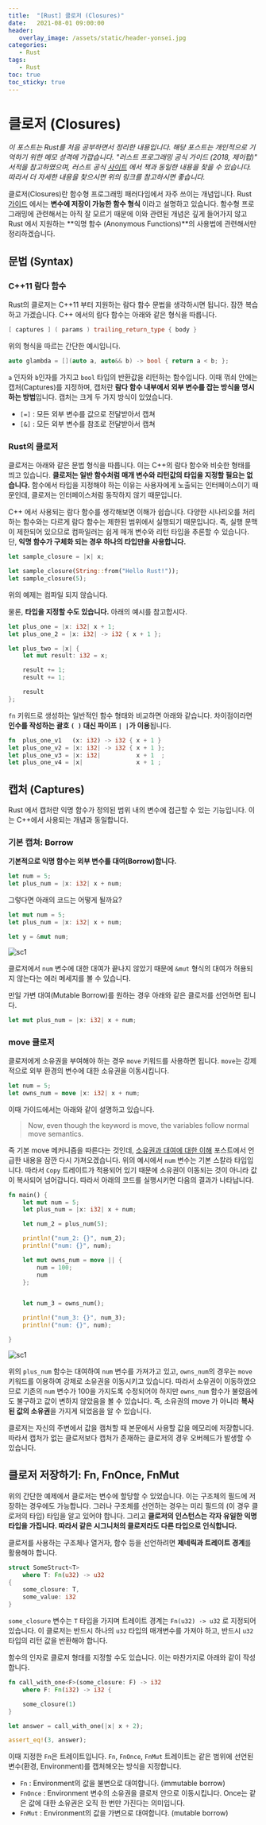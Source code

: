 ```yaml
---
title:  "[Rust] 클로저 (Closures)"
date:   2021-08-01 09:00:00
header:
   overlay_image: /assets/static/header-yonsei.jpg
categories: 
   - Rust
tags:
   - Rust
toc: true
toc_sticky: true
---
```


# 클로저 (Closures)
 
*이 포스트는 Rust를 처음 공부하면서 정리한 내용입니다. 해당 포스트는 개인적으로 기억하기 위한 메모 성격에 가깝습니다. "러스트 프로그래밍 공식 가이드 (2018, 제이펍)" 서적을 참고하였으며, 러스트 공식 [사이트](https://doc.rust-lang.org/1.30.0/book/2018-edition/foreword.html) 에서 책과 동일한 내용을 찾을 수 있습니다. 따라서 더 자세한 내용을 찾으시면 위의 링크를 참고하시면 좋습니다.*

클로저(Closures)란 함수형 프로그래밍 패러다임에서 자주 쓰이는 개념입니다. Rust [가이드](https://web.mit.edu/rust-lang_v1.25/arch/amd64_ubuntu1404/share/doc/rust/html/book/first-edition/closures.html#syntax) 에서는 **변수에 저장이 가능한 함수 형식** 이라고 설명하고 있습니다. 함수형 프로그래밍에 관련해서는 아직 잘 모르기 때문에 이와 관련된 개념은 깊게 들어가지 않고 Rust 에서 지원하는 **익명 함수 (Anonymous Functions)**의 사용법에 관련해서만 정리하겠습니다. 

<!--more-->

## 문법 (Syntax)

### C++11 람다 함수

Rust의 클로저는 C++11 부터 지원하는 람다 함수 문법을 생각하시면 됩니다. 잠깐 복습하고 가겠습니다. C++ 에서의 람다 함수는 아래와 같은 형식을 따릅니다.

```cpp
[ captures ] ( params ) trailing_return_type { body }
```

위의 형식을 따르는 간단한 예시입니다.

```cpp
auto glambda = [](auto a, auto&& b) -> bool { return a < b; };
```

`a` 인자와 `b`인자를 가지고 `bool` 타입의 반환값을 리턴하는 함수입니다. 이때 꺾쇠 안에는 캡처(Captures)를 지정하며, 캡처란 **람다 함수 내부에서 외부 변수를 잡는 방식을 명시하는 방법**입니다. 캡처는 크게 두 가지 방식이 있었습니다. 

- `[=]` : 모든 외부 변수를 값으로 전달받아서 캡쳐
- `[&]` : 모든 외부 변수를 참조로 전달받아서 캡쳐


### Rust의 클로저

클로저는 아래와 같은 문법 형식을 따릅니다. 이는 C++의 람다 함수와 비슷한 형태를 띄고 있습니다. **클로저는 일반 함수처럼 매개 변수와 리턴값의 타입을 지정할 필요는 없습니다.** 함수에서 타입을 지정해야 하는 이유는 사용자에게 노출되는 인터페이스이기 때문인데, 클로저는 인터페이스처럼 동작하지 않기 때문입니다. 

C++ 에서 사용되는 람다 함수를 생각해보면 이해가 쉽습니다. 다양한 시나리오를 처리하는 함수와는 다르게 람다 함수는 제한된 범위에서 실행되기 때문입니다. 즉, 실행 문맥이 제한되어 있으므로 컴파일러는 쉽게 매개 변수와 리턴 타입을 추론할 수 있습니다. 단, **익명 함수가 구체화 되는 경우 하나의 타입만을 사용합니다.**

```rust
let sample_closure = |x| x;

let sample_closure(String::from("Hello Rust!"));
let sample_closure(5);
```

위의 예제는 컴파일 되지 않습니다. 

물론, **타입을 지정할 수도 있습니다.** 아래의 예시를 참고합시다.

```rust
let plus_one = |x: i32| x + 1;
let plus_one_2 = |x: i32| -> i32 { x + 1 };

let plus_two = |x| {
    let mut result: i32 = x;

    result += 1;
    result += 1;

    result
};
```

`fn` 키워드로 생성하는 일반적인 함수 형태와 비교하면 아래와 같습니다. 차이점이라면 **인수를 작성하는 괄호 `( )` 대신 파이프 `| |`가 이용**됩니다. 


```rust
fn  plus_one_v1   (x: i32) -> i32 { x + 1 }
let plus_one_v2 = |x: i32| -> i32 { x + 1 };
let plus_one_v3 = |x: i32|          x + 1  ;
let plus_one_v4 = |x|               x + 1 ;
```


## 캡처 (Captures)

Rust 에서 캡처란 익명 함수가 정의된 범위 내의 변수에 접근할 수 있는 기능입니다. 이는 C++에서 사용되는 개념과 동일합니다. 

### 기본 캡쳐: Borrow

**기본적으로 익명 함수는 외부 변수를 대여(Borrow)합니다.** 

```rust
let num = 5;
let plus_num = |x: i32| x + num;
```

그렇다면 아래의 코드는 어떻게 될까요?

```rust
let mut num = 5;
let plus_num = |x: i32| x + num;

let y = &mut num;
```

![sc1](../assets/posts/2021-08-01-rust-15/screenshot-1.png)

클로저에서 `num` 변수에 대한 대여가 끝나지 않았기 때문에 `&mut` 형식의 대여가 허용되지 않는다는 에러 메세지를 볼 수 있습니다. 

만일 가변 대여(Mutable Borrow)를 원하는 경우 아래와 같은 클로저를 선언하면 됩니다. 

```rust
let mut plus_num = |x: i32| x + num;
```

### move 클로저

클로저에게 소유권을 부여해야 하는 경우 `move` 키워드를 사용하면 됩니다. `move`는 강제적으로 외부 환경의 변수에 대한 소유권을 이동시킵니다. 

```rust
let num = 5;
let owns_num = move |x: i32| x + num;
```

이때 가이드에서는 아래와 같이 설명하고 있습니다.

> Now, even though the keyword is move, the variables follow normal move semantics.

즉 기본 move 메커니즘을 따른다는 것인데, [소유권과 대여에 대한 이해](https://sjoon-oh.github.io/archivers/rust-4#3-%EB%B3%B5%EC%82%ACcopy) 포스트에서 언급한 내용을 잠깐 다시 가져오겠습니다. 위의 예시에서 `num` 변수는 기본 스칼라 타입입니다. 따라서 `Copy` 트레이트가 적용되어 있기 때문에 소유권이 이동되는 것이 아니라 값이 복사되어 넘어갑니다. 따라서 아래의 코드를 실행시키면 다음의 결과가 나타납니다. 

```rust
fn main() {
    let mut num = 5;
    let plus_num = |x: i32| x + num;

    let num_2 = plus_num(5);

    println!("num_2: {}", num_2);
    println!("num: {}", num);

    let mut owns_num = move || {
        num = 100;
        num
    };


    let num_3 = owns_num();

    println!("num_3: {}", num_3);
    println!("num: {}", num);

}
``` 

![sc1](../assets/posts/2021-08-01-rust-15/screenshot-2.png)


위의 `plus_num` 함수는 대여하여 `num` 변수를 가져가고 있고, `owns_num`의 경우는 `move` 키워드를 이용하여 강제로 소유권을 이동시키고 있습니다. 따라서 소유권이 이동하였으므로 기존의 `num` 변수가 100을 가지도록 수정되어야 하지만 `owns_num` 함수가 불렸음에도 불구하고 값이 변하지 않았음을 볼 수 있습니다. 즉, 소유권의 move 가 아니라 **복사된 값의 소유권**을 가지게 되었음을 알 수 있습니다.

클로저는 자신의 주변에서 값을 캠처할 때 본문에서 사용할 값을 메모리에 저장합니다. 따라서 캡처가 없는 클로저보다 캡처가 존재하는 클로저의 경우 오버헤드가 발생할 수 있습니다.


## 클로저 저장하기: Fn, FnOnce, FnMut

위의 간단한 예제에서 클로저는 변수에 할당할 수 있었습니다. 이는 구조체의 필드에 저장하는 경우에도 가능합니다. 그러나 구조체를 선언하는 경우는 미리 필드의 (이 경우 클로저의 타입) 타입을 알고 있어야 합니다. 그리고 **클로저의 인스턴스는 각자 유일한 익명 타입을 가집니다. 따라서 같은 시그니처의 클로저라도 다른 타입으로 인식합니다.** 

클로저를 사용하는 구조체나 열거자, 함수 등을 선언하려면 **제네릭과 트레이트 경계**를 활용해야 합니다.

```rust
struct SomeStruct<T> 
    where T: Fn(u32) -> u32
{
    some_closure: T,
    some_value: i32
}
```

`some_closure` 변수는 `T` 타입을 가지며 트레이트 경계는 `Fn(u32) -> u32` 로 지정되어 있습니다. 이 클로저는 반드시 하나의 `u32` 타입의 매개변수를 가져야 하고, 반드시 `u32` 타입의 리턴 값을 반환해야 합니다.

함수의 인자로 클로저 형태를 지정할 수도 있습니다. 이는 마찬가지로 아래와 같이 작성합니다.

```rust
fn call_with_one<F>(some_closure: F) -> i32
    where F: Fn(i32) -> i32 {

    some_closure(1)
}

let answer = call_with_one(|x| x + 2);

assert_eq!(3, answer);
```


이때 지정한 `Fn`은 트레이트입니다. `Fn`, `FnOnce`, `FnMut` 트레이트는 같은 범위에 선언된 변수(환경, Environment)를 캡처해오는 방식을 지정합니다. 

- `Fn` : Environment의 값을 불변으로 대여합니다. (immutable borrow)
- `FnOnce` : Environment 변수의 소유권을 클로저 안으로 이동시킵니다. Once는 같은 값에 대한 소유권은 오직 한 번만 가진다는 의미입니다.
- `FnMut` : Environment의 값을 가변으로 대여합니다. (mutable borrow)

